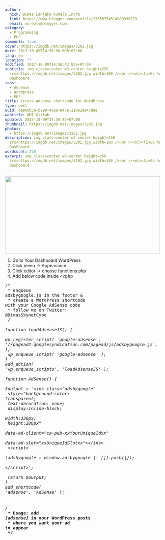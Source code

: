 ```yaml
---
author:
  nick: Dimas Lanjaka Kumala Indra
  link: https://www.blogger.com/profile/17555754514989936273
  email: noreply@blogger.com
category:
  - Programming
  - PHP
comments: true
cover: https://imgdb.net/images/3202.jpg
date: 2017-10-09T14:56:00.000+07:00
lang: en
location: ""
modified: 2017-10-09T14:56:42.855+07:00
subtitle: img class=center w3-center height=250
  src=https://imgdb.net/images/3202.jpg width=100 /><br /><ol><li>Go to Your
  Dashboard
tags:
  - Adsense
  - Wordpress
  - PHP
title: Create Adsense shortcode for WordPress
type: post
uuid: de960b3e-b799-4888-847a-210629943dee
webtitle: WMI Gitlab
updated: 2017-10-09T14:56:42+07:00
thumbnail: https://imgdb.net/images/3202.jpg
photos:
  - https://imgdb.net/images/3202.jpg
description: img class=center w3-center height=250
  src=https://imgdb.net/images/3202.jpg width=100 /><br /><ol><li>Go to Your
  Dashboard
wordcount: 220
excerpt: img class=center w3-center height=250
  src=https://imgdb.net/images/3202.jpg width=100 /><br /><ol><li>Go to Your
  Dashboard
---
```


<img class="center w3-center" height="250" src="https://imgdb.net/images/3202.jpg" width="100%"><br><ol><li>Go to Your Dashboard WordPress</li><li>Click menu -&gt; Appearance</li><li>Click editor -&gt; choose functions.php</li><li>Add below code inside <kbd>&lt;?php</kbd></li></ol><pre>/*<br> * enqueue adsbygoogle.js in the footer &amp; <br> * create a WordPress shortcode with your Google AdSense code<br> * follow me on Twitter: @DimasSkynetCybe<br> */<br><br>function loadAdsenseJS() {<br>  wp_register_script( 'google-adsense', '//pagead2.googlesyndication.com/pagead/js/adsbygoogle.js', '', '', true );<br>  wp_enqueue_script( 'google-adsense' );<br>}<br>add_action( 'wp_enqueue_scripts', 'loadAdsenseJS' );<br><br>function AdSense() {<br>  $output = '&lt;ins class="adsbygoogle"<br>    style="background-color: transparent;<br>      text-decoration: none;<br>      display:inline-block;<br>      width:336px;<br>      height:280px"<br>    data-ad-client="ca-pub-xxYourUniqueIdxx"<br>    data-ad-slot="xxUniqueIdSlotxx"&gt;&lt;/ins&gt;<br>  &lt;script&gt;<br>  (adsbygoogle = window.adsbygoogle || []).push({});<br>  &lt;/script&gt;';<br>  <br>  return $output;<br>}<br>add_shortcode( 'adsense', 'AdSense' );<br><h4><br>/*<br> * Usage: add <i>[adsense]</i> in your WordPress posts <br> * where you want your ad to appear<br> */</h4><br></pre>